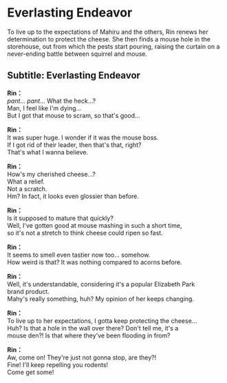 # Everlasting Endeavor
To live up to the expectations of Mahiru and the others, Rin renews her determination to protect the cheese. She then finds a mouse hole in the storehouse, out from which the pests start pouring, raising the curtain on a never-ending battle between squirrel and mouse.
  
## Subtitle: Everlasting Endeavor
  
**Rin：**  
*pant*... *pant*... What the heck...?  
Man, I feel like I'm dying...  
But I got that mouse to scram, so that's good...  
  
**Rin：**  
It was super huge. I wonder if it was the mouse boss.  
If I got rid of their leader, then that's that, right?  
That's what I wanna believe.  
  
**Rin：**  
How's my cherished cheese...?  
What a relief.  
Not a scratch.  
Hm? In fact, it looks even glossier than before.  
  
**Rin：**  
Is it supposed to mature that quickly?  
Well, I've gotten good at mouse mashing in such a short time,  
so it's not a stretch to think cheese could ripen so fast.  
  
**Rin：**  
It seems to smell even tastier now too... somehow.  
How weird is that? It was nothing compared to acorns before.  
  
**Rin：**  
Well, it's understandable, considering it's a popular Elizabeth Park  
brand product.  
Mahy's really something, huh? My opinion of her keeps changing.  
  
**Rin：**  
To live up to her expectations, I gotta keep protecting the cheese...  
Huh? Is that a hole in the wall over there? Don't tell me, it's a  
mouse den?! Is that where they've been flooding in from?  
  
**Rin：**  
Aw, come on! They're just not gonna stop, are they?!  
Fine! I'll keep repelling you rodents!  
Come get some!  
